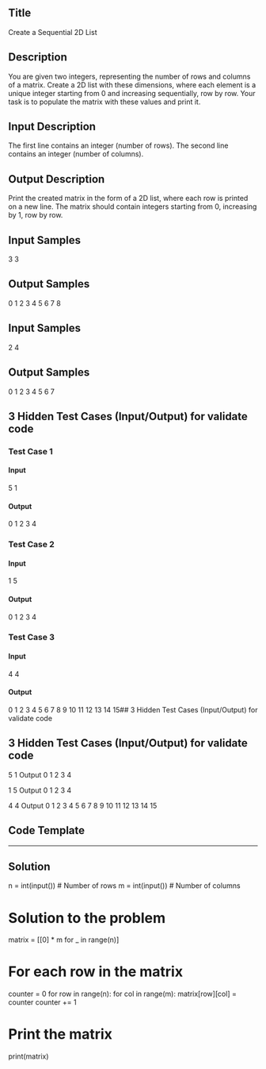 ## Title
Create a Sequential 2D List

## Description
You are given two integers, representing the number of rows and columns of a matrix. 
Create a 2D list with these dimensions, where each element is a unique integer starting from 0 and increasing 
sequentially, row by row.
Your task is to populate the matrix with these values and print it.

## Input Description
The first line contains an integer (number of rows).
The second line contains an integer (number of columns).

## Output Description
Print the created matrix in the form of a 2D list, where each row is printed on a new line. 
The matrix should contain integers starting from 0, increasing by 1, row by row.

## Input Samples
3
3

## Output Samples
0 1 2
3 4 5
6 7 8


## Input Samples
2
4

## Output Samples
0 1 2 3
4 5 6 7




## 3 Hidden Test Cases (Input/Output) for validate code

### Test Case 1
#### Input
5
1
#### Output
0
1
2
3
4

### Test Case 2
#### Input
1
5
#### Output
0 1 2 3 4

### Test Case 3
#### Input
4
4
#### Output
0 1 2 3
4 5 6 7
8 9 10 11
12 13 14 15## 3 Hidden Test Cases (Input/Output) for validate code


## 3 Hidden Test Cases (Input/Output) for validate code
5
1
Output
0
1
2
3
4


1
5
Output
0 1 2 3 4

4
4
Output
0 1 2 3
4 5 6 7
8 9 10 11
12 13 14 15

## Code Template
---------

## Solution

n = int(input())  # Number of rows
m = int(input())  # Number of columns

# Solution to the problem
matrix = [[0] * m for _ in range(n)]

# For each row in the matrix
counter = 0
for row in range(n):
    for col in range(m):
        matrix[row][col] = counter
        counter += 1

# Print the matrix
print(matrix)